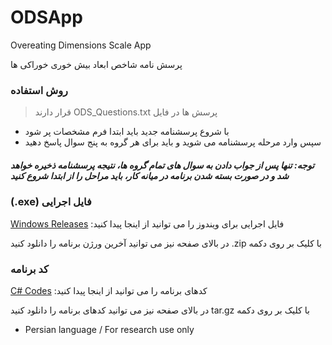 ﻿# ODSApp
Overeating Dimensions Scale App

پرسش نامه شاخص ابعاد بیش خوری خوراکی ها


### روش استفاده
> قرار دارند ODS_Questions.txt پرسش ها در فایل 
- با شروع پرسشنامه جدید باید ابتدا فرم مشخصات پر شود
- سپس وارد مرحله پرسشنامه می شوید و باید برای هر گروه به پنج سوال پاسخ دهید

##### توجه: تنها پس از جواب دادن به سوال های تمام گروه ها، نتیجه پرسشنامه ذخیره خواهد شد و در صورت بسته شدن برنامه در میانه کار، باید مراحل را از ابتدا شروع کنید

### (.exe) فایل اجرایی 
[Windows Releases](https://github.com/saeedmhq/ODSApp/releases) :فایل اجرایی برای ویندوز را می توانید از اینجا پیدا کنید

در بالای صفحه نیز می توانید آخرین ورژن برنامه را دانلود کنید .zip با کلیک بر روی دکمه

### کد برنامه
[C# Codes](https://github.com/saeedmhq/ODSApp) :کدهای برنامه را می توانید از اینجا پیدا کنید

در بالای صفحه نیز می توانید کدهای برنامه را دانلود کنید tar.gz با کلیک بر روی دکمه


- Persian language / For research use only
